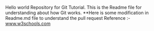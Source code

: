 Hello world Repository for Git Tutorial.
This is the Readme file for understanding about how Git works.
**Here is some modification in Readme.md file to understand the pull request
Reference :- www.w3schools.com
